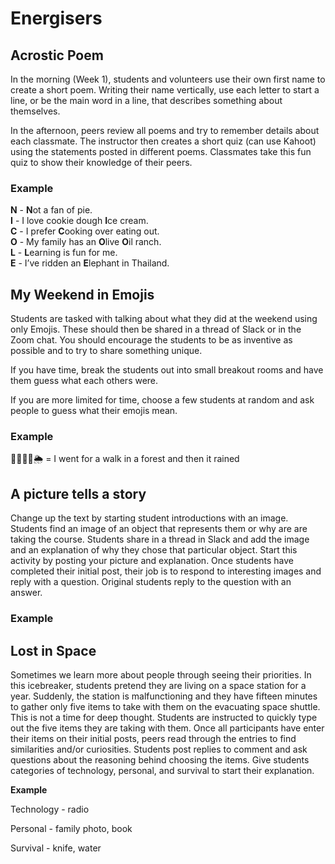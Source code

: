# Energisers

## Acrostic Poem

In the morning \(Week 1\), students and volunteers use their own first name to create a short poem. Writing their name vertically, use each letter to start a line, or be the main word in a line, that describes something about themselves.

In the afternoon, peers review all poems and try to remember details about each classmate. The instructor then creates a short quiz \(can use Kahoot\) using the statements posted in different poems. Classmates take this fun quiz to show their knowledge of their peers.

### Example

**N** - **N**ot a fan of pie.  
**I** - I love cookie dough **I**ce cream.  
**C** - I prefer **C**ooking over eating out.  
**O** - My family has an **O**live **O**il ranch.  
**L** - **L**earning is fun for me.  
**E** - I’ve ridden an **E**lephant in Thailand.

## My Weekend in Emojis

Students are tasked with talking about what they did at the weekend using only Emojis. These should then be shared in a thread of Slack or in the Zoom chat. You should encourage the students to be as inventive as possible and to try to share something unique.

If you have time, break the students out into small breakout rooms and have them guess what each others were.

If you are more limited for time, choose a few students at random and ask people to guess what their emojis mean.

### Example

🚶‍♂️🌲🌲🌦 = I went for a walk in a forest and then it rained

## A picture tells a story

Change up the text by starting student introductions with an image. Students find an image of an object that represents them or why are are taking the course. Students share in a thread in Slack and add the image and an explanation of why they chose that particular object. Start this activity by posting your picture and explanation. Once students have completed their initial post, their job is to respond to interesting images and reply with a question. Original students reply to the question with an answer.

### Example

## **Lost in Space**

Sometimes we learn more about people through seeing their priorities. In this icebreaker, students pretend they are living on a space station for a year. Suddenly, the station is malfunctioning and they have fifteen minutes to gather only five items to take with them on the evacuating space shuttle. This is not a time for deep thought. Students are instructed to quickly type out the five items they are taking with them. Once all participants have enter their items on their initial posts, peers read through the entries to find similarities and/or curiosities. Students post replies to comment and ask questions about the reasoning behind choosing the items. Give students categories of technology, personal, and survival to start their explanation.

**Example**

Technology - radio

Personal - family photo, book

Survival - knife, water

